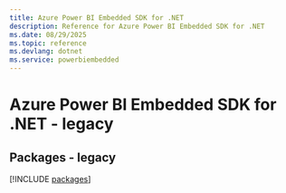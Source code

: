 ```yaml
---
title: Azure Power BI Embedded SDK for .NET
description: Reference for Azure Power BI Embedded SDK for .NET
ms.date: 08/29/2025
ms.topic: reference
ms.devlang: dotnet
ms.service: powerbiembedded
---
```

# Azure Power BI Embedded SDK for .NET - legacy
## Packages - legacy
[!INCLUDE [packages](power-bi-embedded-index.md)]